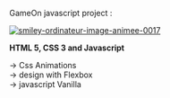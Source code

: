 GameOn javascript project :

<a href="https://www.gifsanimes.com/cat-smileys-ordinateurs-318.htm"><img src="https://www.gifsanimes.com/data/media/318/smiley-ordinateur-image-animee-0017.gif" border="0" alt="smiley-ordinateur-image-animee-0017" /></a>

<strong>HTML 5, CSS 3 and Javascript</strong>

-> Css Animations<br />
-> design with Flexbox<br />
-> javascript Vanilla<br />


